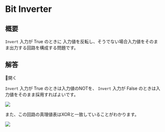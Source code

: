 # Bit Inverter

## 概要

`Invert` 入力が <span class="T">True</span> のときに
入力値を反転し、そうでない場合入力値をそのまま出力する回路を構成する問題です。

## 解答

<div class="spoiler-controller material-icons">&#xE5CF;開く</div>
<div class="spoiler">

`Invert` 入力が <span class="T">True</span> のときは入力値のNOTを、
`Invert` 入力が <span class="False">False</span> のときは入力値をそのまま採用すればよいです。

![](https://gyazo.com/b849f7cd8caf63022302917da56f3cc0.png)

また、この回路の真理値表はXORと一致していることがわかります。

![](https://gyazo.com/427a3787073ca49643eb1bc93a774cc5.png)

</div>